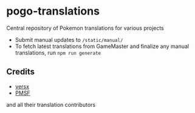 # pogo-translations

Central repository of Pokemon translations for various projects

- Submit manual updates to `/static/manual/`
- To fetch latest translations from GameMaster and finalize any manual translations, run `npm run generate`

## Credits
- [versx](https://github.com/versx)  
- [PMSF](https://github.com/pmsf/PMSF)  

and all their translation contributors
